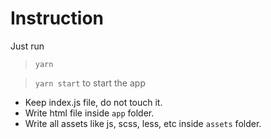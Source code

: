 # Instruction

Just run

> `yarn`

> `yarn start` to start the app

- Keep index.js file, do not touch it.
- Write html file inside `app` folder.
- Write all assets like js, scss, less, etc inside `assets` folder.
